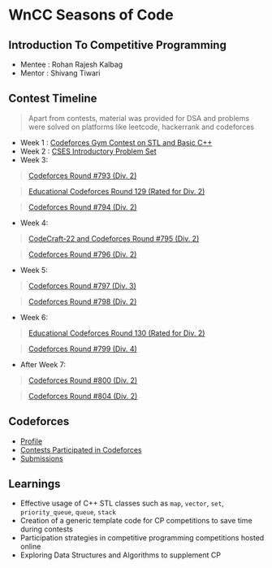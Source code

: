 # WnCC Seasons of Code

## Introduction To Competitive Programming

- Mentee : Rohan Rajesh Kalbag
- Mentor : Shivang Tiwari

## Contest Timeline
> Apart from contests, material was provided for DSA and problems were solved on platforms like leetcode, hackerrank and codeforces
- Week 1 : [Codeforces Gym Contest on STL and Basic C++](https://github.com/rohankalbag/Intro-To-Competitive-Programming/tree/main/Week%201)
- Week 2 : [CSES Introductory Problem Set](https://github.com/rohankalbag/Intro-To-Competitive-Programming/tree/main/Week%202)
- Week 3: 
> [Codeforces Round #793 (Div. 2)](https://codeforces.com/contest/1682)

> [Educational Codeforces Round 129 (Rated for Div. 2)](https://codeforces.com/contest/1681)

> [Codeforces Round #794 (Div. 2)](https://codeforces.com/contest/1686)
- Week 4: 
> [CodeCraft-22 and Codeforces Round #795 (Div. 2)](https://codeforces.com/contest/1691)

> [Codeforces Round #796 (Div. 2)](https://codeforces.com/contest/1688)
- Week 5:
> [Codeforces Round #797 (Div. 3)](https://codeforces.com/contest/1690)

> [Codeforces Round #798 (Div. 2)](https://codeforces.com/contest/1689)
- Week 6:
> [Educational Codeforces Round 130 (Rated for Div. 2)](https://codeforces.com/contest/1697)

> [Codeforces Round #799 (Div. 4)](https://codeforces.com/contest/1692)
- After Week 7:
> [Codeforces Round #800 (Div. 2)](https://codeforces.com/contest/1694)

> [Codeforces Round #804 (Div. 2)](https://codeforces.com/contest/1699)

## Codeforces
- [Profile](https://codeforces.com/profile/rohanrkalbag)
- [Contests Participated in Codeforces](https://codeforces.com/contests/with/rohanrkalbag)
- [Submissions](https://codeforces.com/submissions/rohanrkalbag)

## Learnings 
- Effective usage of C++ STL classes such as `map`, `vector`, `set`, `priority_queue`, `queue`, `stack`
- Creation of a generic template code for CP competitions to save time during contests
- Participation strategies in competitive programming competitions hosted online
- Exploring Data Structures and Algorithms to supplement CP
